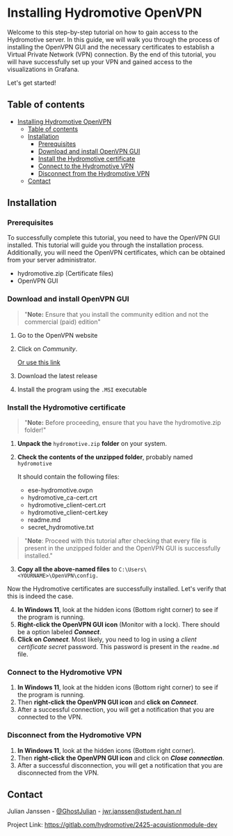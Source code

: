 # Installing Hydromotive OpenVPN

Welcome to this step-by-step tutorial on how to gain access to the Hydromotive server.
In this guide, we will walk you through the process of installing the OpenVPN GUI and the necessary certificates to
establish a Virtual Private Network (VPN) connection.
By the end of this tutorial, you will have successfully set up your VPN and gained access to the visualizations in
Grafana.

Let's get started!

## Table of contents

<!-- TOC -->
* [Installing Hydromotive OpenVPN](#installing-hydromotive-openvpn)
  * [Table of contents](#table-of-contents)
  * [Installation](#installation)
    * [Prerequisites](#prerequisites)
    * [Download and install OpenVPN GUI](#download-and-install-openvpn-gui)
    * [Install the Hydromotive certificate](#install-the-hydromotive-certificate)
    * [Connect to the Hydromotive VPN](#connect-to-the-hydromotive-vpn)
    * [Disconnect from the Hydromotive VPN](#disconnect-from-the-hydromotive-vpn)
  * [Contact](#contact)
<!-- TOC -->

## Installation

### Prerequisites

To successfully complete this tutorial, you need to have the OpenVPN GUI installed. This tutorial will guide you through
the installation process.
Additionally, you will need the OpenVPN certificates, which can be obtained from your server administrator.

- hydromotive.zip (Certificate files)
- OpenVPN GUI

### Download and install OpenVPN GUI

> "**Note:** Ensure that you install the community edition and not the commercial (paid) edition"

1. Go to the OpenVPN website
2. Click on _Community_.

   [Or use this link](https://openvpn.net/community-downloads/)

3. Download the latest release
4. Install the program using the `.MSI` executable

### Install the Hydromotive certificate

> "**Note:** Before proceeding, ensure that you have the hydromotive.zip folder!"

1. **Unpack the** `hydromotive.zip` **folder** on your system.
2. **Check the contents of the unzipped folder**, probably named `hydromotive`

   It should contain the following files:
    - ese-hydromotive.ovpn
    - hydromotive_ca-cert.crt
    - hydromotive_client-cert.crt
    - hydromotive_client-cert.key
    - readme.md
    - secret_hydromotive.txt

> "**Note**: Proceed with this tutorial after checking that every file is present in the unzipped folder and the OpenVPN
> GUI is successfully installed."

3. **Copy all the above-named files** to `C:\Users\<YOURNAME>\OpenVPN\config.`

Now the Hydromotive certificates are successfully installed. Let's verify that this is indeed the case.

4. **In Windows 11**, look at the hidden icons (Bottom right corner) to see if the program is running.
5. **Right-click the OpenVPN GUI icon** (Monitor with a lock). There should be a option labeled **_Connect_**.
6. **Click on _Connect_**. Most likely, you need to log in using a _client certificate secret_ password. This password
   is present in the `readme.md` file.

### Connect to the Hydromotive VPN

1. **In Windows 11**, look at the hidden icons (Bottom right corner) to see if the program is running.
2. Then **right-click the OpenVPN GUI icon** and **click on _Connect_**.
3. After a successful connection, you will get a notification that you are connected to the VPN.

### Disconnect from the Hydromotive VPN

1. **In Windows 11**, look at the hidden icons (Bottom right corner).
2. Then **right-click the OpenVPN GUI icon** and click on **_Close connection_**.
3. After a successful disconnection, you will get a notification that you are disconnected from the VPN.

## Contact

Julian
Janssen - [@GhostJulian](https://gitlab.com/GhostJulian)  - [jwr.janssen@student.han.nl](mailto:jwr.janssen@student.han.nl)

Project Link: https://gitlab.com/hydromotive/2425-acquistionmodule-dev